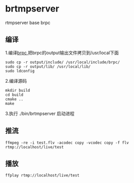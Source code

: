 # brtmpserver
rtmpserver base brpc

## 编译
1.编译[brpc](https://github.com/brpc/brpc),把brpc的output输出文件拷贝到/usr/local下面
```
sudo cp -r output/include/ /usr/local/include/brpc/
sudo cp -r output/lib/ /usr/local/lib/
sudo ldconfig
```

2.编译源码
```
mkdir build
cd build
cmake ..
make
```

3.执行 ./bin/brtmpserver 启动进程

## 推流
`ffmpeg -re -i test.flv -acodec copy -vcodec copy -f flv rtmp://localhost/live/test`

## 播放
`ffplay rtmp://localhost/live/test`
